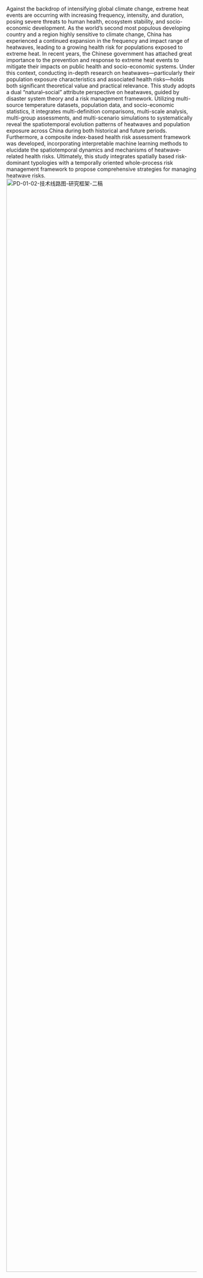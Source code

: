 
Against the backdrop of intensifying global climate change, extreme heat events are occurring with increasing frequency, intensity, and duration, posing severe threats to human health, ecosystem stability, and socio-economic development. As the world’s second most populous developing country and a region highly sensitive to climate change, China has experienced a continued expansion in the frequency and impact range of heatwaves, leading to a growing health risk for populations exposed to extreme heat. In recent years, the Chinese government has attached great importance to the prevention and response to extreme heat events to mitigate their impacts on public health and socio-economic systems. Under this context, conducting in-depth research on heatwaves—particularly their population exposure characteristics and associated health risks—holds both significant theoretical value and practical relevance. This study adopts a dual “natural–social” attribute perspective on heatwaves, guided by disaster system theory and a risk management framework. Utilizing multi-source temperature datasets, population data, and socio-economic statistics, it integrates multi-definition comparisons, multi-scale analysis, multi-group assessments, and multi-scenario simulations to systematically reveal the spatiotemporal evolution patterns of heatwaves and population exposure across China during both historical and future periods. Furthermore, a composite index-based health risk assessment framework was developed, incorporating interpretable machine learning methods to elucidate the spatiotemporal dynamics and mechanisms of heatwave-related health risks. Ultimately, this study integrates spatially based risk-dominant typologies with a temporally oriented whole-process risk management framework to propose comprehensive strategies for managing heatwave risks. 
<img width="2700" height="2896" alt="PD-01-02-技术线路图-研究框架-二稿" src="https://github.com/user-attachments/assets/1065a114-f874-4df4-bc20-132237820f51" />
